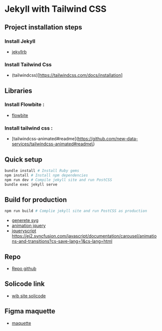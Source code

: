 # Jekyll with Tailwind CSS

## Project installation steps

### Install Jekyll
- [jekyllrb](https://jekyllrb.com/)

### Install Tailwind Css
- (tailwindcss)[https://tailwindcss.com/docs/installation]

## Libraries

### Install Flowbite :
- [flowbite](https://flowbite.com/docs/getting-started/introduction/#require-via-npm)

### Install tailwind css :
- [tailwindcss-animated#readme](https://github.com/new-data-services/tailwindcss-animated#readme\)

## Quick setup

```bash
bundle install # Install Ruby gems
npm install # Install npm dependencies
npm run dev # Compile jekyll site and run PostCSS
bundle exec jekyll serve
```

## Build for production

```bash
npm run build # Complie jekyll site and run PostCSS as production
```

- [generete svg](https://www.softr.io/tools/svg-wave-generator)
- [animation jquery](https://codepen.io/jencrosby/pen/NWxZOyX)
- [jqueryscript](https://www.jqueryscript.net/blog/best-particle-systems.html)
https://ej2.syncfusion.com/javascript/documentation/carousel/animations-and-transitions?cs-save-lang=1&cs-lang=html



## Repo
- [Repo github](https://github.com/SolicodeTanger/Solicode.co)
## Solicode link
- [wib site solicode](https://solicodetanger.github.io/Solicode.co/)

## Figma maquette
- [maquette](https://github.com/SolicodeTanger/Solicode.co)